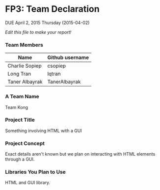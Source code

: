 # FP3: Team Declaration
DUE April 2, 2015 Thursday (2015-04-02)

<i>Edit this file to make your report!</i>

### Team Members
| Name         |Github username|
|--------------|---------------|
|Charlie Sopiep|csopiep        |
|Long Tran     |lqtran         |
|Taner Albayrak|TanerAlbayrak  |

### A Team Name
Team Kong


### Project Title
Something involving HTML with a GUI 

### Project Concept
Exact details aren't known but we plan on interacting with HTML elements through a GUI.

### Libraries You Plan to Use 
HTML and GUI library.


